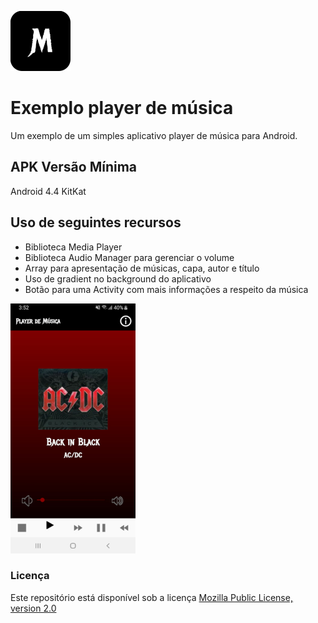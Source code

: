 ![player_de_musica](icon.png)

# Exemplo player de música
Um exemplo de um simples aplicativo player de música para Android.

## APK Versão Mínima
Android 4.4 KitKat

## Uso de seguintes recursos
* Biblioteca Media Player 
* Biblioteca Audio Manager para gerenciar o volume
* Array para apresentação de músicas, capa, autor e título
* Uso de gradient no background do aplicativo
* Botão para uma Activity com mais informações a respeito da música


<img src="screenshot.jpg" alt="screenshot" width="200" height="400"/>

### Licença
Este repositório está disponível sob a licença [Mozilla Public License, version 2.0](https://github.com/jhonatasrm/exemplo-player-de-musica/blob/master/LICENSE)
